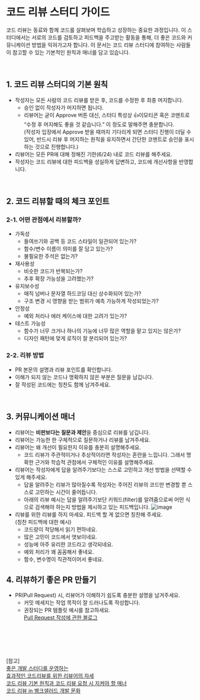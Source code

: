 # 코드 리뷰 스터디 가이드

코드 리뷰는 동료와 함께 코드를 살펴보며 학습하고 성장하는 중요한 과정입니다. 이 스터디에서는 서로의 코드를 검토하고 피드백을 주고받는 활동을 통해, 더 좋은 코드와 커뮤니케이션 방법을 익혀가고자 합니다. 이 문서는 코드 리뷰 스터디에 참여하는 사람들이 참고할 수 있는 기본적인 원칙과 매너를 담고 있습니다.

<br>

## 1. 코드 리뷰 스터디의 기본 원칙


- 작성자는 모든 사람의 코드 리뷰를 받은 후, 코드를 수정한 후 최종 머지합니다.
  - 승인 없이 작성자가 머지하면 됩니다. 
  - 리뷰어는 굳이 Approve 버튼 대신, 스터디 특성상 👍이모티콘 혹은 코멘트로 “수정 후 머지해도 좋을 것 같습니다.” 이 정도로 말해주면 충분합니다. <br>
    (작성자 입장에서 Approve 받을 때까지 기다리게 되면 스터디 진행이 더딜 수 있어, 반드시 리뷰 후 머지하는 원칙을 유지하면서 간단한 코멘트로 승인을 표시하는 것으로 진행합니다.)
- 리뷰어는 모든 PR에 대해 정해진 기한(6/24) 내로 코드 리뷰를 해주세요.
- 작성자는 코드 리뷰에 대한 피드백을 성실하게 답변하고, 코드에 개선사항을 반영합니다.

<br>

## 2. 코드 리뷰할 때의 체크 포인트

### 2-1. 어떤 관점에서 리뷰할까?

- 가독성
  - 들여쓰기와 공백 등 코드 스타일이 일관되어 있는가?
  - 함수/변수 이름이 의미를 잘 담고 있는가?
  - 불필요한 주석은 없는가?
- 재사용성
  - 비슷한 코드가 반복되는가?
  - 추후 확장 가능성을 고려했는가?
- 유지보수성
  - 매직 넘버나 문자열 하드코딩 대신 상수화되어 있는가?
  - 구조 변경 시 영향을 받는 범위가 예측 가능하게 작성되었는가?
- 안정성
  - 예외 처리나 에러 케이스에 대한 고려가 있는가?
- 테스트 가능성
  - 함수가 너무 크거나 하나의 기능에 너무 많은 역할을 맡고 있지는 않은가?
  - 디자인 패턴에 맞게 로직이 잘 분리되어 있는가?


### 2-2. 리뷰 방법


- PR 본문의 설명과 리뷰 포인트를 확인합니다.
- 이해가 되지 않는 코드나 명확하지 않은 부분은 질문을 남깁니다.
- 잘 작성된 코드에는 칭찬도 함께 남겨주세요.

<br>


## 3. 커뮤니케이션 매너


- 리뷰어는 **비판보다는 질문과 제안**을 중심으로 리뷰를 남깁니다.
- 리뷰어는 가능한 한 구체적으로 질문하거나 리뷰를 남겨주세요.
- 리뷰어는 왜 개선이 필요한지 이유를 충분히 설명해주세요.
  - 코드 리뷰가 주관적이거나 추상적이라면 작성자는 혼란을 느낍니다. 그래서 명확한 근거와 학습적 관점에서 구체적인 이유를 설명해주세요.
- 리뷰어는 작성자에게 답을 알려주기보다는 스스로 고민하고 개선 방법을 선택할 수 있게 해주세요.
  - 답을 알려주는 리뷰가 많아질수록 작성자는 주어진 리뷰의 코드만 변경할 뿐 스스로 고민하는 시간이 줄어듭니다.
  - 아래의 리뷰 예시는 답을 알려주기보단 키워드(filter)를 알려줌으로써 어떤 식으로 검색해야 하는지 방법을 제시하고 있는 피드백입니다.
![image](https://github.com/user-attachments/assets/e95350bd-644f-43dd-80b5-720f6854e174)
- 리뷰를 위한 리뷰를 하지 마세요. 피드백 할 게 없으면 칭찬해 주세요. <br>
  (칭찬 피드백에 대한 예시)
  - 코드량이 적당해서 읽기 편하네요.
  - 많은 고민이 코드에서 엿보이네요.
  - 성능에 아주 유리한 코드라고 생각되네요.
  - 예외 처리가 꽤 꼼꼼해서 좋네요.
  - 함수, 변수명이 직관적이어서 좋네요.
 

## 4. 리뷰하기 좋은 PR 만들기


- PR(Pull Request) 시, 리뷰어가 이해하기 쉽도록 충분한 설명을 남겨주세요.
  - 커밋 메세지는 작업 목적이 잘 드러나도록 작성합니다.
  - 권장되는 PR 템플릿 예시를 참고하세요. <br>
    [Pull Request 작성에 관한 블로그](https://github.com/rfzzp9/android-study-1st/edit/main/README.md)


<br>
<br>
<br>
<br>

[참고] <br>
[좋은 개발 스터디를 운영하는 ](https://yozm.wishket.com/magazine/detail/1593/) <br>
[효과적인 코드리뷰를 위한 리뷰어의 자세](https://tech.kakao.com/posts/498) <br>
[코드 리뷰 기본 원칙과 코드 리뷰 요청 시 지켜야 할 매너](https://github.com/meshkorea/front-end-engineering/blob/main/conventions/code-review/index.md) <br>
[코드 리뷰 in 뱅크샐러드 개발 문화](https://blog.banksalad.com/tech/banksalad-code-review-culture/)
